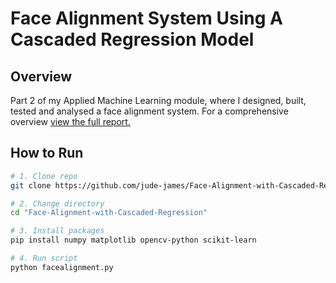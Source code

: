 # Face Alignment System Using A Cascaded Regression Model

## Overview

Part 2 of my Applied Machine Learning module, where I designed, built, tested and analysed a face alignment system. For a comprehensive overview [view the full report.](./Report.pdf)

## How to Run

```bash
# 1. Clone repo
git clone https://github.com/jude-james/Face-Alignment-with-Cascaded-Regression.git

# 2. Change directory
cd "Face-Alignment-with-Cascaded-Regression"

# 3. Install packages
pip install numpy matplotlib opencv-python scikit-learn

# 4. Run script
python facealignment.py
```
